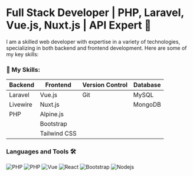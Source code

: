 # Full Stack Developer | PHP, Laravel, Vue.js, Nuxt.js | API Expert 🎇

I am a skilled web developer with expertise in a variety of technologies, specializing in both backend and frontend development. Here are some of my key skills:

### 🔧 My Skills:
| Backend          | Frontend                     | Version Control | Database|
|------------------|------------------------------|-----------------|---------|
| Laravel          | Vue.js                       | Git             | MySQL   |
| Livewire         | Nuxt.js                      |                 | MongoDB |
| PHP              | Alpine.js                    |                 |         |
|                  | Bootstrap                    |                 |         |
|                  | Tailwind CSS                 |                 |         |

### Languages and Tools 🛠 

![PHP](https://img.shields.io/badge/Laravel-FF2D20?style=flat-square&logo=laravel&logoColor=white)
![PHP](https://img.shields.io/badge/PHP-777BB4?style=flat-square&logo=php&logoColor=white)
![Vue](https://img.shields.io/badge/Vue.js-35495E?style=flat-square&logo=vuedotjs&logoColor=4FC08D)
![React](https://img.shields.io/badge/-React-61DAFB?style=flat-square&logo=react&logoColor=ffffff)
![Bootstrap](https://img.shields.io/badge/-Bootstrap-563D7C?style=flat-square&logo=Bootstrap)
![Nodejs](https://img.shields.io/badge/-Nodejs-339933?style=flat-square&logo=Node.js&logoColor=ffffff)
